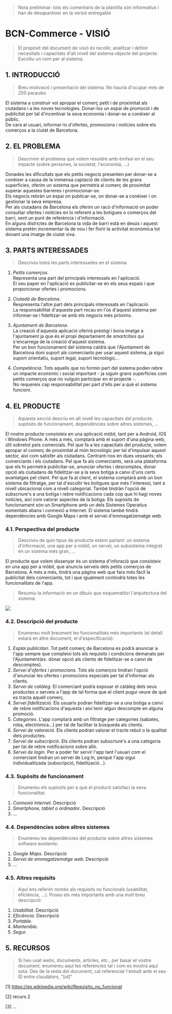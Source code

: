 ﻿> Nota preliminar: tots els comentaris de la plantilla són informatius i han de desaparéixer en la versió entregable

# BCN-Commerce - VISIÓ #


> El propòsit del document de visió és recollir, analitzar i definir necesitats i capacitats d'alt nivell del sistema objecte del projecte. Escolliu un nom per al sistema.


## 1. INTRODUCCIÓ ##

> Breu motivació i presentació del sistema. No hauria d'ocupar més de 250 paraules 
 
El sistema a construir vol apropar el comerç petit i de proximitat als ciutadans i a les noves tecnologies. Donar-los un espai de promoció i de publicitat per tal d'incentivar la seva economia i donar-se a conèixer al públic.  
De cara al usuari, informar-lo d'ofertes, promocions i notícies sobre els comerços a la ciutat de Barcelona.


## 2. EL PROBLEMA ##

> Descrivim el problema que volem resoldre amb èmfasi en el seu impacte (sobre persones, la societat, l'economia, ...)  

Donades les dificultats que els petits negocis presenten per donar-se a conèixer a causa de la immensa captació de clients de les grans superfícies, oferim un sistema que permetrà al comerç de proximitat superar aquestes barreres i promocionar-se.  
Els negocis rebràn un espai on publicar-se, on donar-se a conèixer i on gestionar la seva empresa.  
Per als ciutadans de Barcelona els oferim un racó d'informació on poder consultar ofertes i notícies en lo referent a les botigues o comerços del barri, sent un punt de referència i d'informació.  
En alguns districtes de Barcelona la vida de barri està en desús i aquest sistema pretèn incrementar-la de nou i fer florir la activitat econòmica tot donant una imatge de ciutat viva.  

## 3. PARTS INTERESSADES ##

> Descriviu totes les parts interessades en el sistema  

1. *Petits comerços*.  
Representa una part del principals interessats en l'aplicació.  
El seu paper en l'aplicació es publicitar-se en els seus espais i que proporcionar ofertes i promocions.  

2. *Ciutadà de Barcelona*.  
Respresenta l'altre part dels principals interessats en l'aplicació.  
La responsabilitat d'aquesta part recau en l'ús d'aquest sistema per informar-se i fidelitzar-se amb els negocis més pròxims.  

3. *Ajuntament de Barcelona*.  
La creació d'aquesta aplicació oferirà prestigi i bona imatge a l'ajuntament ja que és el propi departament de *smartcities* qui s'encarrega de la creació d'aquest sistema.  
Per un bon funcionament del sistema caldrà que l'Ajuntament de Barcelona doni suport als comerciants per usar aquest sistema, ja sigui suport orientatiu, suport legal, suport tecnològic...  

4. *Competència*.
Tots aquells que no formin part del sistema poden rebre un impacte econòmic i social important - ja siguin grans superfícies com petits comerços que no vulguin participar en el projecte -.  
No requereix cap responsabilitat per part d'ells per a què el sistema funcioni.  

## 4. EL PRODUCTE ##

> Aquesta secció descriu en alt nivell les capacitats del producte, supòsits de funcionament, dependències sobre altres sistemes, ...
  
El nostre producte consisteix en una aplicació mòbil, tant per a Android, IOS i Windows Phone. A més a més, comptarà amb el suport d'una pàgina web, útil sobretot pels comercials.
Pel que fa a les capacitats del producte, volem apropar el comerç de proximitat al món tecnològic per tal d'impulsar aquest sector, així com satisfer als ciutadans. Centrant-nos
en dues vessants; els comerciants i els ciutadans. Pel que fa als comerciants, serà una plataforma que els hi permetrà publicitar-se, anunciar ofertes i descomptes, donar opció als
ciutadans de fidelitzar-se a la seva botiga a canvi d'uns certs avantatges pel client.
Pel que fa al client, el sistema comptarà amb un bon sistema de filtratge, per tal d'escollir les botigues que més l'interessi, tant a nivell ubicacional com a nivell categorial.
També tindràn l'opció de subscriure's a una botiga i rebre notificacions cada cop que hi hagi noves notícies, així com valorar aspectes de la botiga.
Els supòsits de funcionament són un Smartphone amb un dels Sistemes Operatius esmentats abans i connexió a Internet. El sistema també tindrà dependències amb Google Maps i amb el 
servei d'emmagatzematge web.

### 4.1. Perspectiva del producte ###
> Descriviu de quin tipus de producte estem parlant: un sistema d'informació, una app per a mòbil, un servei, un subsistema integrat en un sistema més gran, ...

El producte que volem dissenyar és un sistema d'inforació que consisteix en una app per a mòbil, que anuncia serveis dels petits comerços de Barcelona. A més a més, tindrà una
pàgina web que fara més fàcil la publicitat dels comerciants, tot i que igualment contindrà totes les funcionalitats de l'app. 
 
> Resumiu la informació en un dibuix que esquematitzi l'arquitectura del sistema:

![](http://www.dittoditto.com/img/screenshots/soft-arch.gif)

### 4.2. Descripció del producte ###
> Enumereu molt breument les funcionalitats més importants (el detall estarà en altre document, el d'especificació):

1. *Esplai publicitari*. Tot petit comerç de Barcelona es podrà anunciar a l'app sempre que compleixi tots els requisits i condicions demanats per l'Ajuntament(ex. dónar opció als clients
de fidelitzar-se a canvi de descomptes).
2. *Servei d'ofertes i promocions*. Tots els comerços tindran l'opció d'anunciar les ofertes i promocions especials per tal d'informar als clients.
3. *Servei de catàleg*. El comerciant podrà exposar el catàleg dels seus productes o serveis a l'app de tal forma que el client pugui veure de qué es tracta aquell comerç.
4. *Servei fidelització*. Els usuaris podran fidelitzar-se a una botiga a canvi de rebre notificacions d'aquesta i així tenir algun descompte en alguna promoció.
5. *Categories*. L'app comptarà amb un filtratge per categories (sabates, roba, electrònica...) per tal de facilitar la búsqueda als clients.
6. *Servei de valoració*. Els clients podran valorar el tracte rebut o la qualitat dels productes.
7. *Servei de subscripció*. Els clients podran subscriure's a una categoria per tal de rebre notificacions sobre allò.
8. *Servei de login*. Per a poder fer servir l'app tant l'usuari com el comerciant tindran un servei de Log In, perquè l'app sigui individualitzada (subscripció, fidelització...).
 
### 4.3. Supòsits de funcionament ###
> Enumereu els supòsits per a què el producti satisfaci la seva funcionalitat:

1. *Connexió Internet*. Descripció 
2. *Smartphone, tablet o ordinador*. Descripció 
3. ...
 
### 4.4. Dependències sobre altres sistemes ###
> Enumereu les dependències del producte sobre altres sistemes software existents:

1. *Google Maps*. Descripció 
2. *Servei de emmagatzematge web*. Descripció 
3. ...
  
### 4.5. Altres requisits ###
> Aquí ens referim només als requisits no funcionals (usabilitat, eficiència, ...). Poseu els més importants amb una molt breu descripció:

1. *Usabilitat*. Descripció 
2. *Eficiència*. Descripció 
3. *Portable*.
4. *Mantenible*.
5. *Segur*.

## 5. RECURSOS ##

> Si heu usat webs, documents, articles, etc., per basar el vostre document, enumereu aquí les referències tal i com es mostra aquí sota. Des de la resta del document, cal referenciar l'estudi amb el seu ID entre claudàtors, "[*id*]"

[1] https://es.wikipedia.org/wiki/Requisito_no_funcional

[2] recurs 2

[3] ...
